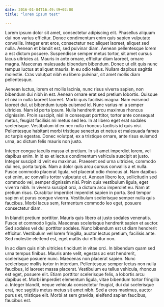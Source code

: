 ```yaml
---
date: 2016-01-04T16:49:49+02:00
title: "lorem ipsum test"

---
```


Lorem ipsum dolor sit amet, consectetur adipiscing elit. Phasellus aliquam dui non varius efficitur. Donec condimentum enim quis sapien vulputate convallis. Integer erat eros, consectetur nec aliquet laoreet, aliquet sed nulla. Aenean et blandit est, sed pulvinar diam. Aenean pellentesque lorem a est dictum posuere. Suspendisse semper metus tortor, sit amet cursus lacus ultricies at. Mauris in ante ornare, efficitur diam laoreet, ornare magna. Maecenas malesuada bibendum bibendum. Donec ut elit quis nunc tempus luctus at aliquet mauris. In eu odio tellus. Nullam dapibus sagittis molestie. Cras volutpat nibh eu libero pulvinar, sit amet mollis diam pellentesque.

Aenean luctus, lorem et mollis lacinia, nunc risus viverra sapien, non bibendum dui nibh in est. Aenean ornare erat sed pretium lobortis. Quisque et nisi in nulla laoreet laoreet. Morbi quis facilisis magna. Nam euismod laoreet dui, ut bibendum turpis euismod id. Nunc varius mi a semper ultricies. Nam id porta ipsum. Nulla hendrerit arcu maximus rhoncus dignissim. Proin suscipit, nisl in consequat porttitor, tortor ante consequat metus, feugiat facilisis mi metus sed leo. In at libero eget erat sodales scelerisque. Vestibulum id ex nec nulla rhoncus facilisis id quis nisi. Pellentesque habitant morbi tristique senectus et netus et malesuada fames ac turpis egestas. Donec volutpat, ex a tristique ornare, ante risus euismod urna, ac dictum felis mauris non justo.

Integer congue iaculis massa et pretium. In sit amet imperdiet lorem, vel dapibus enim. In id ex et lectus condimentum vehicula suscipit at justo. Integer suscipit id velit eu maximus. Praesent sed urna ultricies, commodo dui nec, porta turpis. Nam a dolor quis arcu cursus convallis a et nulla. Fusce commodo placerat ligula, vel placerat odio rhoncus at. Nam dapibus est enim, ac convallis tortor vulputate et. Aenean libero leo, sollicitudin sed commodo vel, semper dignissim nisi. Proin quis vestibulum ligula, eget viverra nibh. In viverra suscipit orci, a dictum arcu imperdiet eu. Nam at pretium risus. Curabitur imperdiet imperdiet sapien in porta. Sed tempor sapien ut purus congue viverra. Vestibulum scelerisque semper nulla quis faucibus. Morbi lacus sem, fermentum commodo leo eget, posuere consectetur diam.

In blandit pretium porttitor. Mauris quis libero at justo sodales venenatis. Fusce et commodo ligula. Maecenas scelerisque hendrerit sapien et auctor. Sed sodales vel dui porttitor sodales. Nunc bibendum est ut diam hendrerit efficitur. Vestibulum vel lorem fringilla, auctor lectus pretium, facilisis ante. Sed molestie eleifend est, eget mattis dui efficitur non.

In ac diam quis nibh ultricies tincidunt in vitae orci. In bibendum quam sed urna tempus finibus. Mauris ante velit, egestas ac erat hendrerit, scelerisque posuere nunc. Maecenas non placerat sapien. Nunc scelerisque mollis tortor in interdum. Pellentesque semper lectus non nulla faucibus, id laoreet massa placerat. Vestibulum eu tellus vehicula, rhoncus est eget, posuere elit. Etiam porttitor scelerisque felis, a lobortis arcu dapibus et. Morbi imperdiet elementum ligula, vitae bibendum tortor fringilla a. Integer blandit, neque vehicula consectetur feugiat, dui dui scelerisque erat, nec sagittis metus metus sit amet nibh. Sed a eros maximus, auctor purus et, tristique elit. Morbi at sem gravida, eleifend sapien faucibus, faucibus est.


